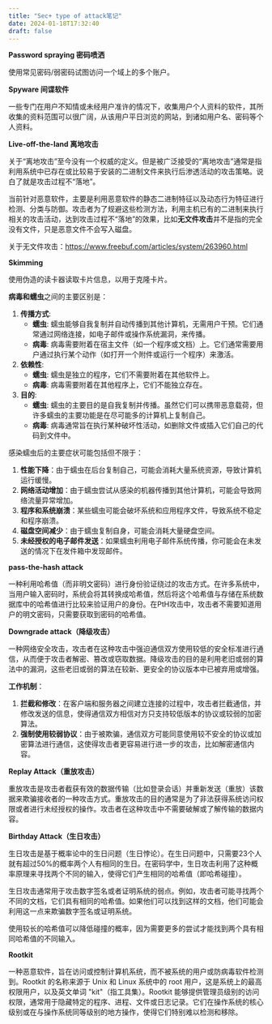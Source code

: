 ```yaml
---
title: "Sec+ type of attack笔记"
date: 2024-01-18T17:32:40
draft: false
---
```


**Password spraying 密码喷洒**

使用常见密码/弱密码试图访问一个域上的多个账户。



**Spyware 间谍软件**

一些专门在用户不知情或未经用户准许的情况下，收集用户个人资料的软件，其所收集的资料范围可以很广阔，从该用户平日浏览的网站，到诸如用户名、密码等个人资料。



**Live-off-the-land 离地攻击**

关于“离地攻击”至今没有一个权威的定义。但是被广泛接受的“离地攻击”通常是指利用系统中已存在或比较易于安装的二进制文件来执行后渗透活动的攻击策略。说白了就是攻击过程不“落地”。

当前针对恶意软件，主要是利用恶意软件的静态二进制特征以及动态行为特征进行检测、分类与防御。攻击者为了规避这些检测方法，利用主机已有的二进制来执行相关的攻击活动，达到攻击过程不“落地”的效果，比如**无文件攻击**并不是指的完全没有文件，只是恶意文件不会写入磁盘。

关于无文件攻击：https://www.freebuf.com/articles/system/263960.html



**Skimming**

使用伪造的读卡器读取卡片信息，以用于克隆卡片。



**病毒和蠕虫**之间的主要区别是：

1. **传播方式**:
   - **蠕虫**: 蠕虫能够自我复制并自动传播到其他计算机，无需用户干预。它们通常通过网络连接，如电子邮件或操作系统漏洞，来传播。
   - **病毒**: 病毒需要附着在宿主文件（如一个程序或文档）上。它们通常需要用户通过执行某个动作（如打开一个附件或运行一个程序）来激活。
2. **依赖性**:
   - **蠕虫**: 蠕虫是独立的程序，它们不需要附着在其他软件上。
   - **病毒**: 病毒需要附着在其他程序上，它们不能独立存在。
3. **目的**:
   - **蠕虫**: 蠕虫的主要目的是自我复制并传播。虽然它们可以携带恶意载荷，但许多蠕虫的主要功能是在尽可能多的计算机上复制自己。
   - **病毒**: 病毒通常旨在执行某种破坏性活动，如删除文件或插入它们自己的代码到文件中。



感染蠕虫后的主要症状可能包括但不限于：

1. **性能下降**：由于蠕虫在后台复制自己，可能会消耗大量系统资源，导致计算机运行缓慢。
2. **网络活动增加**：由于蠕虫尝试从感染的机器传播到其他计算机，可能会导致网络流量异常增加。
3. **程序和系统崩溃**：某些蠕虫可能会破坏系统和应用程序文件，导致系统不稳定和程序崩溃。
4. **磁盘空间减少**：由于蠕虫复制自身，可能会消耗大量硬盘空间。
5. **未经授权的电子邮件发送**：如果蠕虫利用电子邮件系统传播，你可能会在未发送的情况下在发件箱中发现邮件。



**pass-the-hash attack** 

一种利用哈希值（而非明文密码）进行身份验证绕过的攻击方式。在许多系统中，当用户输入密码时，系统会将其转换成哈希值，然后将这个哈希值与存储在系统数据库中的哈希值进行比较来验证用户的身份。在PtH攻击中，攻击者不需要知道用户的明文密码，只需要获取到密码的哈希值。



**Downgrade  attack（降级攻击）**

一种网络安全攻击，攻击者在这种攻击中强迫通信双方使用较低的安全标准进行通信，从而便于攻击者解密、篡改或窃取数据。降级攻击的目的是利用老旧或弱的算法中的漏洞，这些老旧或弱的算法在较新、更安全的协议版本中已被弃用或增强。



**工作机制**：

1. **拦截和修改**：在客户端和服务器之间建立连接的过程中，攻击者拦截通信，并修改发送的信息，使得通信双方相信对方只支持较低版本的协议或较弱的加密算法。
2. **强制使用较弱协议**：由于被欺骗，通信双方可能同意使用较不安全的协议或加密算法进行通信，这使得攻击者更容易进行进一步的攻击，比如解密通信内容。



**Replay Attack（重放攻击）**

重放攻击是攻击者截获有效的数据传输（比如登录会话）并重新发送（重放）该数据来欺骗接收者的一种攻击方式。重放攻击的目的通常是为了非法获得系统访问权限或者进行未经授权的操作。攻击者在这种攻击中不需要破解或了解传输的数据内容。



**Birthday Attack（生日攻击）**

生日攻击是基于概率论中的生日问题（生日悖论）。在生日问题中，只需要23个人就有超过50%的概率两个人有相同的生日。在密码学中，生日攻击利用了这种概率原理来寻找两个不同的输入，使得它们产生相同的哈希值（即哈希碰撞）。

生日攻击通常用于攻击数字签名或者证明系统的弱点。例如，攻击者可能寻找两个不同的文档，它们具有相同的哈希值。如果他们可以找到这样的文档，他们可能会利用这一点来欺骗数字签名或证明系统。

使用较长的哈希值可以降低碰撞的概率，因为需要更多的尝试才能找到两个具有相同哈希值的不同输入。



**Rootkit** 

一种恶意软件，旨在访问或控制计算机系统，而不被系统的用户或防病毒软件检测到。Rootkit 的名称来源于 Unix 和  Linux 系统中的 root 用户，这是系统上的最高权限用户，以及英文单词 "kit"（指工具集）。Rootkit  能够提供管理员级别的访问权限，通常用于隐藏特定的程序、进程、文件或日志记录。它们在操作系统的核心级别或在与操作系统同等级别的地方操作，使得它们特别难以检测和移除。
